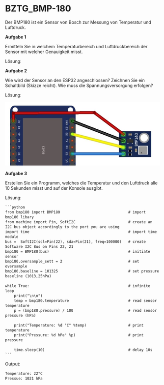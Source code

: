 # BZTG_BMP-180

Der BMP180 ist ein Sensor von Bosch zur Messung von Temperatur und Luftdruck.

__Aufgabe 1__

Ermitteln Sie in welchem Temperaturbereich und Luftdruckbereich der Sensor mit welcher Genauigkeit misst.

Lösung:


__Aufgabe 2__

Wie wird der Sensor an den ESP32 angeschlossen? Zeichnen Sie ein Schaltbild (Skizze reicht). Wie muss die Spannungsversorgung erfolgen?

Lösung:

![IMG_Circuit](./data/circuit.JPG)

__Aufgabe 3__

Erstellen Sie ein Programm, welches die Temperatur und den Luftdruck alle 10 Sekunden misst und auf der Konsole ausgibt.

Lösung:

    ```python
    from bmp180 import BMP180                               # import bmp180 libary
    from machine import Pin, SoftI2C                        # create an I2C bus object accordingly to the port you are using
    import time                                             # import time module
    bus =  SoftI2C(scl=Pin(22), sda=Pin(21), freq=100000)   # create Software I2C Bus on Pins 22, 21
    bmp180 = BMP180(bus)                                    # initiate sensor
    bmp180.oversample_sett = 2                              # set oversample
    bmp180.baseline = 101325                                # set pressure baseline (1013,25hPa)

    while True:                                             # infinite loop
        print("\n\n")
        temp = bmp180.temperature                           # read sensor temperature
        p = (bmp180.pressure) / 100                         # read sensor pressure (hPa)

        print("Temperature: %d °C" %temp)                   # print temperature
        print("Pressure: %d hPa" %p)                        # print pressure
        
        time.sleep(10)                                      # delay 10s
    ```

Output: 

    Temperature: 22°C
    Pressue: 1021 hPa